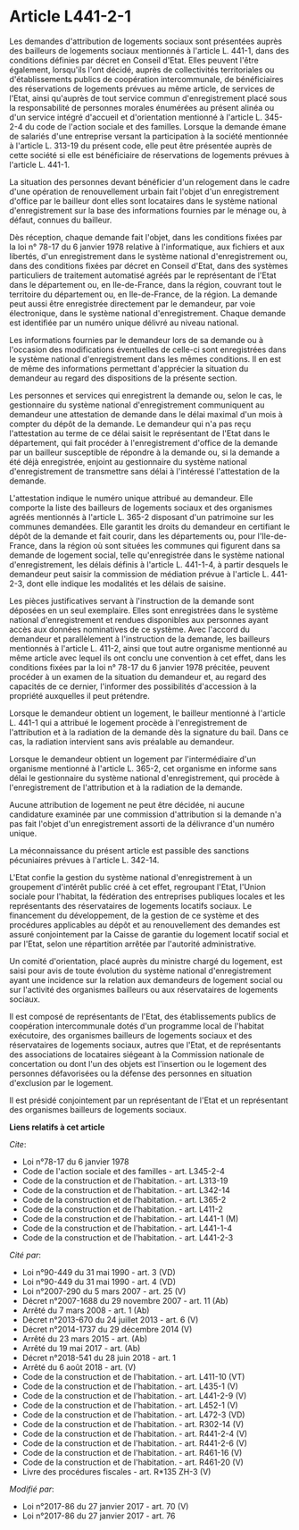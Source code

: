 # Article L441-2-1

Les demandes d'attribution de logements sociaux sont présentées auprès des bailleurs de logements sociaux mentionnés à
l'article L. 441-1, dans des conditions définies par décret en Conseil d'Etat. Elles peuvent l'être également, lorsqu'ils
l'ont décidé, auprès de collectivités territoriales ou d'établissements publics de coopération intercommunale, de
bénéficiaires des réservations de logements prévues au même article, de services de l'Etat, ainsi qu'auprès de tout service
commun d'enregistrement placé sous la responsabilité de personnes morales énumérées au présent alinéa ou d'un service intégré
d'accueil et d'orientation mentionné à l'article L. 345-2-4 du code de l'action sociale et des familles. Lorsque la demande
émane de salariés d'une entreprise versant la participation à la société mentionnée à l'article L. 313-19 du présent code,
elle peut être présentée auprès de cette société si elle est bénéficiaire de réservations de logements prévues à l'article L.
441-1. 

La situation des personnes devant bénéficier d'un relogement dans le cadre d'une opération de renouvellement urbain fait
l'objet d'un enregistrement d'office par le bailleur dont elles sont locataires dans le système national d'enregistrement sur
la base des informations fournies par le ménage ou, à défaut, connues du bailleur. 

Dès réception, chaque demande fait l'objet, dans les conditions fixées par la loi n° 78-17 du 6 janvier 1978 relative à
l'informatique, aux fichiers et aux libertés, d'un enregistrement dans le système national d'enregistrement ou, dans des
conditions fixées par décret en Conseil d'Etat, dans des systèmes particuliers de traitement automatisé agréés par le
représentant de l'Etat dans le département ou, en Ile-de-France, dans la région, couvrant tout le territoire du département
ou, en Ile-de-France, de la région. La demande peut aussi être enregistrée directement par le demandeur, par voie
électronique, dans le système national d'enregistrement. Chaque demande est identifiée par un numéro unique délivré au niveau
national. 

Les informations fournies par le demandeur lors de sa demande ou à l'occasion des modifications éventuelles de celle-ci sont
enregistrées dans le système national d'enregistrement dans les mêmes conditions. Il en est de même des informations
permettant d'apprécier la situation du demandeur au regard des dispositions de la présente section. 

Les personnes et services qui enregistrent la demande ou, selon le cas, le gestionnaire du système national d'enregistrement
communiquent au demandeur une attestation de demande dans le délai maximal d'un mois à compter du dépôt de la demande. Le
demandeur qui n'a pas reçu l'attestation au terme de ce délai saisit le représentant de l'Etat dans le département, qui fait
procéder à l'enregistrement d'office de la demande par un bailleur susceptible de répondre à la demande ou, si la demande a
été déjà enregistrée, enjoint au gestionnaire du système national d'enregistrement de transmettre sans délai à l'intéressé
l'attestation de la demande. 

L'attestation indique le numéro unique attribué au demandeur. Elle comporte la liste des bailleurs de logements sociaux et
des organismes agréés mentionnés à l'article L. 365-2 disposant d'un patrimoine sur les communes demandées. Elle garantit les
droits du demandeur en certifiant le dépôt de la demande et fait courir, dans les départements ou, pour l'Ile-de-France, dans
la région où sont situées les communes qui figurent dans sa demande de logement social, telle qu'enregistrée dans le système
national d'enregistrement, les délais définis à l'article L. 441-1-4, à partir desquels le demandeur peut saisir la
commission de médiation prévue à l'article L. 441-2-3, dont elle indique les modalités et les délais de saisine. 

Les pièces justificatives servant à l'instruction de la demande sont déposées en un seul exemplaire. Elles sont enregistrées
dans le système national d'enregistrement et rendues disponibles aux personnes ayant accès aux données nominatives de ce
système. Avec l'accord du demandeur et parallèlement à l'instruction de la demande, les bailleurs mentionnés à l'article L.
411-2, ainsi que tout autre organisme mentionné au même article avec lequel ils ont conclu une convention à cet effet, dans
les conditions fixées par la loi n° 78-17 du 6 janvier 1978 précitée, peuvent procéder à un examen de la situation du
demandeur et, au regard des capacités de ce dernier, l'informer des possibilités d'accession à la propriété auxquelles il
peut prétendre. 

Lorsque le demandeur obtient un logement, le bailleur mentionné à l'article L. 441-1 qui a attribué le logement procède à
l'enregistrement de l'attribution et à la radiation de la demande dès la signature du bail. Dans ce cas, la radiation
intervient sans avis préalable au demandeur. 

Lorsque le demandeur obtient un logement par l'intermédiaire d'un organisme mentionné à l'article L. 365-2, cet organisme en
informe sans délai le gestionnaire du système national d'enregistrement, qui procède à l'enregistrement de l'attribution et à
la radiation de la demande. 

Aucune attribution de logement ne peut être décidée, ni aucune candidature examinée par une commission d'attribution si la
demande n'a pas fait l'objet d'un enregistrement assorti de la délivrance d'un numéro unique. 

La méconnaissance du présent article est passible des sanctions pécuniaires prévues à l'article L. 342-14. 

L'Etat confie la gestion du système national d'enregistrement à un groupement d'intérêt public créé à cet effet, regroupant
l'Etat, l'Union sociale pour l'habitat, la fédération des entreprises publiques locales et les représentants des
réservataires de logements locatifs sociaux. Le financement du développement, de la gestion de ce système et des procédures
applicables au dépôt et au renouvellement des demandes est assuré conjointement par la Caisse de garantie du logement locatif
social et par l'Etat, selon une répartition arrêtée par l'autorité administrative. 

Un comité d'orientation, placé auprès du ministre chargé du logement, est saisi pour avis de toute évolution du système
national d'enregistrement ayant une incidence sur la relation aux demandeurs de logement social ou sur l'activité des
organismes bailleurs ou aux réservataires de logements sociaux. 

Il est composé de représentants de l'Etat, des établissements publics de coopération intercommunale dotés d'un programme
local de l'habitat exécutoire, des organismes bailleurs de logements sociaux et des réservataires de logements sociaux,
autres que l'Etat, et de représentants des associations de locataires siégeant à la Commission nationale de concertation ou
dont l'un des objets est l'insertion ou le logement des personnes défavorisées ou la défense des personnes en situation
d'exclusion par le logement. 

Il est présidé conjointement par un représentant de l'Etat et un représentant des organismes bailleurs de logements sociaux.

**Liens relatifs à cet article**

_Cite_:

  - Loi n°78-17 du 6 janvier 1978
  - Code de l'action sociale et des familles - art. L345-2-4
  - Code de la construction et de l'habitation. - art. L313-19
  - Code de la construction et de l'habitation. - art. L342-14
  - Code de la construction et de l'habitation. - art. L365-2
  - Code de la construction et de l'habitation. - art. L411-2
  - Code de la construction et de l'habitation. - art. L441-1 (M)
  - Code de la construction et de l'habitation. - art. L441-1-4
  - Code de la construction et de l'habitation. - art. L441-2-3

_Cité par_:

  - Loi n°90-449 du 31 mai 1990 - art. 3 (VD)
  - Loi n°90-449 du 31 mai 1990 - art. 4 (VD)
  - Loi n°2007-290 du 5 mars 2007 - art. 25 (V)
  - Décret n°2007-1688 du 29 novembre 2007 - art. 11 (Ab)
  - Arrêté du 7 mars 2008 - art. 1 (Ab)
  - Décret n°2013-670 du 24 juillet 2013 - art. 6 (V)
  - Décret n°2014-1737 du 29 décembre 2014 (V)
  - Arrêté du 23 mars 2015 - art. (Ab)
  - Arrêté du 19 mai 2017 - art. (Ab)
  - Décret n°2018-541 du 28 juin 2018 - art. 1
  - Arrêté du 6 août 2018 - art. (V)
  - Code de la construction et de l'habitation. - art. L411-10 (VT)
  - Code de la construction et de l'habitation. - art. L435-1 (V)
  - Code de la construction et de l'habitation. - art. L441-2-9 (V)
  - Code de la construction et de l'habitation. - art. L452-1 (V)
  - Code de la construction et de l'habitation. - art. L472-3 (VD)
  - Code de la construction et de l'habitation. - art. R302-14 (V)
  - Code de la construction et de l'habitation. - art. R441-2-4 (V)
  - Code de la construction et de l'habitation. - art. R441-2-6 (V)
  - Code de la construction et de l'habitation. - art. R461-16 (V)
  - Code de la construction et de l'habitation. - art. R461-20 (V)
  - Livre des procédures fiscales - art. R*135 ZH-3 (V)

_Modifié par_:

  - Loi n°2017-86 du 27 janvier 2017 - art. 70 (V)
  - Loi n°2017-86 du 27 janvier 2017 - art. 76
